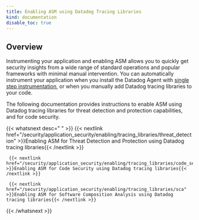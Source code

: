 ```yaml
---
title: Enabling ASM using Datadog Tracing Libraries
kind: documentation
disable_toc: true
---
```


## Overview

Instrumenting your application and enabling ASM allows you to quickly get security insights from a wide range of standard operations and popular frameworks with minimal manual intervention. You can automatically instrument your application when you install the Datadog Agent with [single step instrumentation][1], or when you manually add Datadog tracing libraries to your code.

The following documentation provides instructions to enable ASM using Datadog tracing libraries for threat detection and protection capabilities, and for code security. 

{{< whatsnext desc=" " >}}
    {{< nextlink href="/security/application_security/enabling/tracing_libraries/threat_detection" >}}Enabling ASM for Threat Detection and Protection using Datadog tracing libraries{{< /nextlink >}}

     {{< nextlink href="/security/application_security/enabling/tracing_libraries/code_security" >}}Enabling ASM for Code Security using Datadog tracing libraries{{< /nextlink >}}

     {{< nextlink href="/security/application_security/enabling/tracing_libraries/sca" >}}Enabling ASM for Software Composition Analysis using Datadog tracing libraries{{< /nextlink >}}
{{< /whatsnext >}}

[1]: /security/application_security/enabling/single_step/